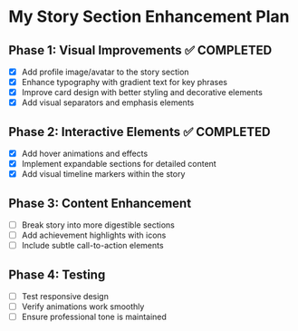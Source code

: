 # My Story Section Enhancement Plan

## Phase 1: Visual Improvements ✅ COMPLETED

- [x] Add profile image/avatar to the story section
- [x] Enhance typography with gradient text for key phrases
- [x] Improve card design with better styling and decorative elements
- [x] Add visual separators and emphasis elements

## Phase 2: Interactive Elements ✅ COMPLETED

- [x] Add hover animations and effects
- [x] Implement expandable sections for detailed content
- [x] Add visual timeline markers within the story

## Phase 3: Content Enhancement

- [ ] Break story into more digestible sections
- [ ] Add achievement highlights with icons
- [ ] Include subtle call-to-action elements

## Phase 4: Testing

- [ ] Test responsive design
- [ ] Verify animations work smoothly
- [ ] Ensure professional tone is maintained
